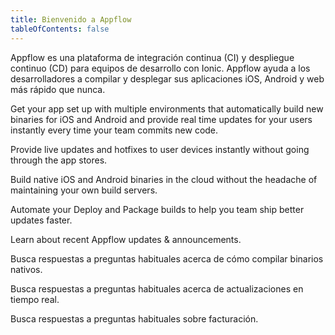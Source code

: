```yaml
---
title: Bienvenido a Appflow
tableOfContents: false
---
```


Appflow es una plataforma de integración continua (CI) y despliegue continuo (CD) para equipos de desarrollo con Ionic. Appflow ayuda a los desarrolladores a compilar y desplegar sus aplicaciones iOS, Android y web más rápido que nunca.

<docs-cards class="static-width"> <docs-card header="Quickstart" href="/docs/appflow/quickstart/connect" img="/docs/assets/icons/guide-quickstart.png"> 

Get your app set up with multiple environments that automatically build new binaries for iOS and Android and provide real time updates for your users instantly every time your team commits new code.</docs-card>

<docs-card header="Deploy" href="/docs/appflow/deploy/intro" icon="/docs/assets/icons/guide-deploy-icon.png"> 

Provide live updates and hotfixes to user devices instantly without going through the app stores.</docs-card>

<docs-card header="Package" href="/docs/appflow/package/intro" icon="/docs/assets/icons/guide-package-icon.png"> 

Build native iOS and Android binaries in the cloud without the headache of maintaining your own build servers.</docs-card>

<docs-card header="Automate" href="/docs/appflow/automation/intro" icon="/docs/assets/icons/guide-automate-icon.png"> 

Automate your Deploy and Package builds to help you team ship better updates faster.</docs-card>

<docs-card header="News & Updates" href="https://ionic.zendesk.com/hc/en-us/categories/360000410554-Announcements" icon="/docs/assets/icons/guide-news-icon.png"> 

Learn about recent Appflow updates & announcements.</docs-card>

<docs-card header="Package FAQ" href="https://ionic.zendesk.com/hc/en-us/categories/360000410494-Package" icon="/docs/assets/icons/guide-faq-icon.png"> 

Busca respuestas a preguntas habituales acerca de cómo compilar binarios nativos.</docs-card>

<docs-card header="Deploy FAQ" href="https://ionic.zendesk.com/hc/en-us/categories/360000409113-Deploy" icon="/docs/assets/icons/guide-faq-icon.png"> 

Busca respuestas a preguntas habituales acerca de actualizaciones en tiempo real.</docs-card>

<docs-card header="Billing FAQ" href="https://ionic.zendesk.com/hc/en-us/categories/360000410574-Billing-Support" icon="/docs/assets/icons/guide-faq-icon.png"> 

Busca respuestas a preguntas habituales sobre facturación.</docs-card> </docs-cards>